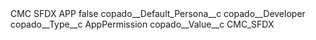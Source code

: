 <?xml version="1.0" encoding="UTF-8"?>
<CustomMetadata xmlns="http://soap.sforce.com/2006/04/metadata" xmlns:xsi="http://www.w3.org/2001/XMLSchema-instance" xmlns:xsd="http://www.w3.org/2001/XMLSchema">
    <label>CMC SFDX APP</label>
    <protected>false</protected>
    <values>
        <field>copado__Default_Persona__c</field>
        <value xsi:type="xsd:string">copado__Developer</value>
    </values>
    <values>
        <field>copado__Type__c</field>
        <value xsi:type="xsd:string">AppPermission</value>
    </values>
    <values>
        <field>copado__Value__c</field>
        <value xsi:type="xsd:string">CMC_SFDX</value>
    </values>
</CustomMetadata>
